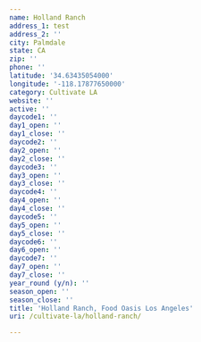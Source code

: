 ```yaml
---
name: Holland Ranch
address_1: test
address_2: ''
city: Palmdale
state: CA
zip: ''
phone: ''
latitude: '34.63435054000'
longitude: '-118.17877650000'
category: Cultivate LA
website: ''
active: ''
daycode1: ''
day1_open: ''
day1_close: ''
daycode2: ''
day2_open: ''
day2_close: ''
daycode3: ''
day3_open: ''
day3_close: ''
daycode4: ''
day4_open: ''
day4_close: ''
daycode5: ''
day5_open: ''
day5_close: ''
daycode6: ''
day6_open: ''
daycode7: ''
day7_open: ''
day7_close: ''
year_round (y/n): ''
season_open: ''
season_close: ''
title: 'Holland Ranch, Food Oasis Los Angeles'
uri: /cultivate-la/holland-ranch/

---
```

